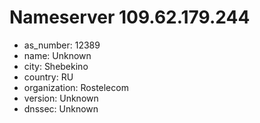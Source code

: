 # Nameserver 109.62.179.244

* as_number: 12389
* name: Unknown
* city: Shebekino
* country: RU
* organization: Rostelecom
* version: Unknown
* dnssec: Unknown
